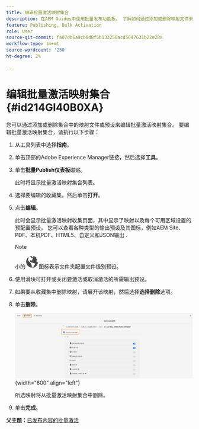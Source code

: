 ```yaml
---
title: 编辑批量激活映射集合
description: 在AEM Guides中使用批量发布功能板。 了解如何通过添加或删除映射文件来编辑批量激活映射集合。
feature: Publishing, Bulk Activation
role: User
source-git-commit: fa07db6a9cb8d8f5b133258acd5647631b22e28a
workflow-type: tm+mt
source-wordcount: '230'
ht-degree: 2%

---
```


# 编辑批量激活映射集合 {#id214GI40B0XA}

您可以通过添加或删除集合中的映射文件或预设来编辑批量激活映射集合。 要编辑批量激活映射集合，请执行以下步骤：

1. 从工具列表中选择&#x200B;**指南**。

1. 单击顶部的Adobe Experience Manager链接，然后选择&#x200B;**工具**。

1. 单击&#x200B;**批量Publish仪表板**&#x200B;磁贴。

   此时将显示批量激活映射集合列表。

1. 选择要编辑的收藏集，然后单击&#x200B;**打开**。

1. 点击&#x200B;**编辑**。

   此时会显示批量激活映射收集页面，其中显示了映射以及每个可用区域设置的预配置预设。
您可以查看各种类型的输出预设及其图标，例如AEM Site、PDF、本机PDF、HTML5、自定义和JSON输出
.

   >[!NOTE]
   >
   > 小的![](images/global-preset-icon.svg)图标表示文件夹配置文件级别预设。


1. 使用滑块可打开或关闭要激活或取消激活的所需输出预设。

1. 如果要从收藏集中删除映射，请展开该映射，然后选择&#x200B;**选择删除**&#x200B;选项。

1. 单击&#x200B;**删除**。

   ![](images/bulk-activation-delete-map.png){width="600" align="left"}

   所选映射将从批量激活映射集合中删除。

1. 单击&#x200B;**完成**。


**父主题：**[&#x200B;已发布内容的批量激活](conf-bulk-activation.md)
